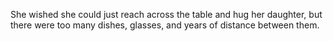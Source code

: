 She wished she could just reach across the table and hug her daughter, but there were too many dishes, glasses, and years of distance between them.


